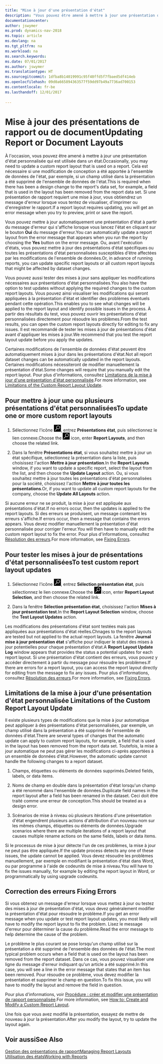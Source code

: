 ```yaml
---
title: "Mise à jour d'une présentation d'état"
description: "Vous pouvez être amené à mettre à jour une présentation d'état personnalisée qui est utilisée dans un état. Cela est nécessaire si une modification de conception a été apportée à l'ensemble de données de l'état, par exemple, si un champ utilisé dans la présentation a été supprimé de l'ensemble de données de l'état."
documentationcenter: 
author: jswymer
ms.prod: dynamics-nav-2018
ms.topic: article
ms.devlang: na
ms.tgt_pltfrm: na
ms.workload: na
ms.search.keywords: 
ms.date: 07/01/2017
ms.author: jswymer
ms.translationtype: HT
ms.sourcegitcommit: 1dfba8b14019991c95f40ffd5f7fbaed5df414eb
ms.openlocfilehash: 09d0a665894363577f59dd97b49a7736ad700153
ms.contentlocale: fr-be
ms.lasthandoff: 12/01/2017

---
```

# <a name="updating-report-or-document-layouts"></a><span data-ttu-id="88b12-104">Mise à jour des présentations de rapport ou de document</span><span class="sxs-lookup"><span data-stu-id="88b12-104">Updating Report or Document Layouts</span></span>
<span data-ttu-id="88b12-105">À l'occasion, vous pouvez être amené à mettre à jour une présentation d'état personnalisée qui est utilisée dans un état.</span><span class="sxs-lookup"><span data-stu-id="88b12-105">Occasionally, you may need to update a custom report layout that is used on a report.</span></span> <span data-ttu-id="88b12-106">Cela est nécessaire si une modification de conception a été apportée à l'ensemble de données de l'état, par exemple, si un champ utilisé dans la présentation a été supprimé de l'ensemble de données de l'état.</span><span class="sxs-lookup"><span data-stu-id="88b12-106">This is required when there has been a design change to the report's data set, for example, a field that is used in the layout has been removed from the report data set.</span></span> <span data-ttu-id="88b12-107">Si une présentation de rapport requiert une mise à jour, vous obtiendrez un message d'erreur lorsque vous tentez de visualiser, d'imprimer ou d'enregistrer le rapport.</span><span class="sxs-lookup"><span data-stu-id="88b12-107">If a report layout requires updating, you will get an error message when you try to preview, print or save the report.</span></span>  
  
<span data-ttu-id="88b12-108">Vous pouvez mettre à jour automatiquement une présentation d'état à partir du message d'erreur qui s'affiche lorsque vous lancez l'état en cliquant sur le bouton **Oui** du message d'erreur.</span><span class="sxs-lookup"><span data-stu-id="88b12-108">You can automatically update a report layout from the error message that appears when you run the report by choosing the **Yes** button on the error message.</span></span> <span data-ttu-id="88b12-109">Ou, avant l'exécution d'états, vous pouvez mettre à jour des présentations d'état spécifiques ou toutes les présentations d'état personnalisées susceptibles d'être affectées par les modifications de l'ensemble de données.</span><span class="sxs-lookup"><span data-stu-id="88b12-109">Or, in advance of running reports, you can update specific report layouts or all custom report layouts that might be affected by dataset changes.</span></span>  
  
<span data-ttu-id="88b12-110">Vous pouvez aussi tester des mises à jour sans appliquer les modifications nécessaires aux présentations d'état personnalisées.</span><span class="sxs-lookup"><span data-stu-id="88b12-110">You also have the option to test updates without applying the required changes to the custom report layouts.</span></span> <span data-ttu-id="88b12-111">Vous pouvez ainsi visualiser les modifications qui seront appliquées à la présentation d'état et identifier des problèmes éventuels pendant cette opération.</span><span class="sxs-lookup"><span data-stu-id="88b12-111">This enables you to see what changes will be applied to the report layout and identify possible issues in the process.</span></span> <span data-ttu-id="88b12-112">À partir des résultats du test, vous pouvez ouvrir les présentations d'état personnalisées directement pour résoudre les problèmes.</span><span class="sxs-lookup"><span data-stu-id="88b12-112">From the test results, you can open the custom report layouts directly for editing to fix any issues.</span></span> <span data-ttu-id="88b12-113">Il est recommandé de tester les mises à jour de présentations d'état avant d'appliquer les mises à jour.</span><span class="sxs-lookup"><span data-stu-id="88b12-113">We recommend that you test the report layout update before you apply the updates.</span></span>  
  
<span data-ttu-id="88b12-114">Certaines modifications de l'ensemble de données d'état peuvent être automatiquement mises à jour dans les présentations d'état.</span><span class="sxs-lookup"><span data-stu-id="88b12-114">Not all report dataset changes can be automatically updated in the report layouts.</span></span> <span data-ttu-id="88b12-115">Certaines modifications nécessiteront de modifier manuellement la présentation d'état.</span><span class="sxs-lookup"><span data-stu-id="88b12-115">Some changes will require that you manually edit the report layout.</span></span> <span data-ttu-id="88b12-116">Pour plus d'informations, consultez [Limitations de la mise à jour d'une présentation d'état personnalisée](ui-update-report-layouts.md#UpdateLimitations).</span><span class="sxs-lookup"><span data-stu-id="88b12-116">For more information, see [Limitations of the Custom Report Layout Update](ui-update-report-layouts.md#UpdateLimitations).</span></span>  
  
## <a name="to-update-one-or-more-custom-report-layouts"></a><span data-ttu-id="88b12-117">Pour mettre à jour une ou plusieurs présentations d'état personnalisées</span><span class="sxs-lookup"><span data-stu-id="88b12-117">To update one or more custom report layouts</span></span>  
  
1.  <span data-ttu-id="88b12-118">Sélectionnez l'icône ![Page ou état pour la recherche](media/ui-search/search_small.png "Page ou état pour la recherche"), entrez **Présentations état**, puis sélectionnez le lien connexe.</span><span class="sxs-lookup"><span data-stu-id="88b12-118">Choose the ![Search for Page or Report](media/ui-search/search_small.png "Search for Page or Report icon") icon, enter **Report Layouts**, and then choose the related link.</span></span>  
  
2.  <span data-ttu-id="88b12-119">Dans la fenêtre **Présentations état**, si vous souhaitez mettre à jour un état spécifique, sélectionnez la présentation dans la liste, puis choisissez l'action **Mettre à jour présentation**.</span><span class="sxs-lookup"><span data-stu-id="88b12-119">In the **Report Layouts** window, if you want to update a specific report, select the layout from the list, and then choose the **Update Layout** action.</span></span> <span data-ttu-id="88b12-120">Ou, si vous souhaitez mettre à jour toutes les présentations d'état personnalisées pour la société, choisissez l'action **Mettre à jour toutes les présentations**.</span><span class="sxs-lookup"><span data-stu-id="88b12-120">Or, if you want to update all custom report layouts for the company, choose the **Update All Layouts** action.</span></span>  

<span data-ttu-id="88b12-121">Si aucune erreur ne se produit, la mise à jour est appliquée aux présentations d'état.</span><span class="sxs-lookup"><span data-stu-id="88b12-121">If no errors occur, then the updates is applied to the report layouts.</span></span> <span data-ttu-id="88b12-122">Si des erreurs se produisent, un message contenant les erreurs s'affiche.</span><span class="sxs-lookup"><span data-stu-id="88b12-122">If errors occur, then a message that contains the errors appears.</span></span> <span data-ttu-id="88b12-123">Vous devez modifier manuellement la présentation d'état personnalisée pour corriger l'erreur.</span><span class="sxs-lookup"><span data-stu-id="88b12-123">You will then have to manually edit the custom report layout to fix the error.</span></span> <span data-ttu-id="88b12-124">Pour plus d'informations, consultez [Résolution des erreurs](ui-update-report-layouts.md#FixErrors).</span><span class="sxs-lookup"><span data-stu-id="88b12-124">For more information, see [Fixing Errors](ui-update-report-layouts.md#FixErrors).</span></span>  

## <a name="to-test-custom-report-layout-updates"></a><span data-ttu-id="88b12-125">Pour tester les mises à jour de présentations d'état personnalisées</span><span class="sxs-lookup"><span data-stu-id="88b12-125">To test custom report layout updates</span></span>  
  
1.  <span data-ttu-id="88b12-126">Sélectionnez l'icône ![Page ou état pour la recherche](media/ui-search/search_small.png "Page ou état pour la recherche"), entrez **Sélection présentation état**, puis sélectionnez le lien connexe.</span><span class="sxs-lookup"><span data-stu-id="88b12-126">Choose the ![Search for Page or Report](media/ui-search/search_small.png "Search for Page or Report icon") icon, enter **Report Layout Selection**, and then choose the related link.</span></span>  
  
2.  <span data-ttu-id="88b12-127">Dans la fenêtre **Sélection présentation état**, choisissez l'action **Mises à jour présentation test**.</span><span class="sxs-lookup"><span data-stu-id="88b12-127">In the **Report Layout Selection** window, choose the **Test Layout Updates** action.</span></span>  
  
 <span data-ttu-id="88b12-128">Les modifications des présentations d'état sont testées mais pas appliquées aux présentations d'état réelles.</span><span class="sxs-lookup"><span data-stu-id="88b12-128">Chnages to the report layouts are tested but not applied to the actual report layouts.</span></span> <span data-ttu-id="88b12-129">La fenêtre **Journal mise à jour présentation état** s'affiche pour indiquer le statut des mises à jour potentielles pour chaque présentation d'état.</span><span class="sxs-lookup"><span data-stu-id="88b12-129">A **Report Layout Update Log** window appears that provides the status a potential updates for each report layout.</span></span> <span data-ttu-id="88b12-130">Si une présentation d'état contient des erreurs, vous pouvez y accéder directement à partir du message pour résoudre les problèmes.</span><span class="sxs-lookup"><span data-stu-id="88b12-130">If there are errors for a report layout, you can access the report layout directly for editing from the message to fix any issues.</span></span> <span data-ttu-id="88b12-131">Pour plus d'informations, consultez [Résolution des erreurs](ui-update-report-layouts.md#FixErrors).</span><span class="sxs-lookup"><span data-stu-id="88b12-131">For more information, see [Fixing Errors](ui-update-report-layouts.md#FixErrors).</span></span>  
  
##  <span data-ttu-id="88b12-132"><a name="UpdateLimitations"></a> Limitations de la mise à jour d'une présentation d'état personnalisée</span><span class="sxs-lookup"><span data-stu-id="88b12-132"><a name="UpdateLimitations"></a> Limitations of the Custom Report Layout Update</span></span>  
 <span data-ttu-id="88b12-133">Il existe plusieurs types de modifications que la mise à jour automatique peut appliquer à des présentations d'état personnalisées, par exemple, un champ utilisé dans la présentation a été supprimé de l'ensemble de données d'état.</span><span class="sxs-lookup"><span data-stu-id="88b12-133">There are several types of changes that the automatic update can apply to custom report layouts, for example, a field that is used in the layout has been removed from the report data set.</span></span> <span data-ttu-id="88b12-134">Toutefois, la mise à jour automatique ne peut pas gérer les modifications ci-après apportées à un ensemble de données d'état.</span><span class="sxs-lookup"><span data-stu-id="88b12-134">However, the automatic update cannot handle the following changes to a report dataset.</span></span>  
  
1.  <span data-ttu-id="88b12-135">Champs, étiquettes ou éléments de données supprimés.</span><span class="sxs-lookup"><span data-stu-id="88b12-135">Deleted fields, labels, or data items.</span></span>  
  
2.  <span data-ttu-id="88b12-136">Noms de champ en double dans la présentation d'état lorsqu'un champ a été renommé dans l'ensemble de données.</span><span class="sxs-lookup"><span data-stu-id="88b12-136">Duplicate field names in the report layout after a field has been renamed in the dataset.</span></span> <span data-ttu-id="88b12-137">Ceci doit être traité comme une erreur de conception.</span><span class="sxs-lookup"><span data-stu-id="88b12-137">This should be treated as a design error.</span></span>  
  
3.  <span data-ttu-id="88b12-138">Scénarios de mise à niveau où plusieurs itérations d'une présentation d'état engendrent plusieurs actions d'attribution d'un nouveau nom sur les mêmes champs, étiquettes ou éléments de données.</span><span class="sxs-lookup"><span data-stu-id="88b12-138">Upgrade scenarios where there are multiple iterations of a report layout that causes multiple rename actions on the same fields, labels or data items.</span></span>  
  
 <span data-ttu-id="88b12-139">Si le processus de mise à jour détecte l'un de ces problèmes, la mise à jour ne peut pas être appliquée.</span><span class="sxs-lookup"><span data-stu-id="88b12-139">If the update process detects any one of these issues, the update cannot be applied.</span></span> <span data-ttu-id="88b12-140">Vous devez résoudre les problèmes manuellement, par exemple en modifiant la présentation d'état dans Word, ou par programme à l'aide de codeunits de mise à niveau.</span><span class="sxs-lookup"><span data-stu-id="88b12-140">You will have to fix the issues manually, for example by editing the report layout in Word, or programmatically by using upgrade codeunits.</span></span>  
  
##  <span data-ttu-id="88b12-141"><a name="FixErrors"></a> Correction des erreurs</span><span class="sxs-lookup"><span data-stu-id="88b12-141"><a name="FixErrors"></a> Fixing Errors</span></span>  
 <span data-ttu-id="88b12-142">Si vous obtenez un message d'erreur lorsque vous mettez à jour ou testez des mises à jour de présentation d'état, vous devez généralement modifier la présentation d'état pour résoudre le problème.</span><span class="sxs-lookup"><span data-stu-id="88b12-142">If you get an error message when you update or test report layout updates, you most likely will have to modify the report layout to fix the problem.</span></span> <span data-ttu-id="88b12-143">Lisez le message d'erreur pour déterminer la cause du problème.</span><span class="sxs-lookup"><span data-stu-id="88b12-143">Read the error message to help determine the cause of the problem.</span></span>  
  
 <span data-ttu-id="88b12-144">Le problème le plus courant se pose lorsqu'un champ utilisé sur la présentation a été supprimé de l'ensemble des données de l'état.</span><span class="sxs-lookup"><span data-stu-id="88b12-144">The most typical problem occurs when a field that is used on the layout has been removed from the report dataset.</span></span> <span data-ttu-id="88b12-145">Dans ce cas, vous pouvez visualiser une ligne du message d'erreur indiquant qu'un article a été supprimé.</span><span class="sxs-lookup"><span data-stu-id="88b12-145">In this case, you will see a line in the error message that states that an item has been removed.</span></span> <span data-ttu-id="88b12-146">Pour résoudre ce problème, vous devez modifier la présentation et supprimer le champ en question.</span><span class="sxs-lookup"><span data-stu-id="88b12-146">To fix this issue, you will have to modify the layout and remove the field in question.</span></span>  
  
 <span data-ttu-id="88b12-147">Pour plus d'informations, voir [Procédure : créer et modifier une présentation de rapport personnalisée](ui-how-create-custom-report-layout.md#ModifyCustomLayout).</span><span class="sxs-lookup"><span data-stu-id="88b12-147">For more information, see [How to: Create and Modify a Custom Report Layout](ui-how-create-custom-report-layout.md#ModifyCustomLayout).</span></span>  
  
 <span data-ttu-id="88b12-148">Une fois que vous avez modifié la présentation, essayez de mettre de nouveau à jour la présentation.</span><span class="sxs-lookup"><span data-stu-id="88b12-148">After you modify the layout, try to update the layout again.</span></span>  
  
## <a name="see-also"></a><span data-ttu-id="88b12-149">Voir aussi</span><span class="sxs-lookup"><span data-stu-id="88b12-149">See Also</span></span>  
 [<span data-ttu-id="88b12-150">Gestion des présentations de rapport</span><span class="sxs-lookup"><span data-stu-id="88b12-150">Managing Report Layouts</span></span>](ui-manage-report-layouts.md)  
 [<span data-ttu-id="88b12-151">Utilisation des états</span><span class="sxs-lookup"><span data-stu-id="88b12-151">Working with Reports</span></span>](ui-work-report.md)  
